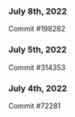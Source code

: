 ### July 8th, 2022

Commit #198282

### July 5th, 2022

Commit #314353


### July 4th, 2022

Commit #72281
